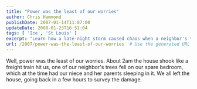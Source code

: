 ```yaml
---
title: "Power was the least of our worries"
author: Chris Hammond
publishDate: 2007-01-14T11:07:00
updateDate: 2008-01-23T16:51:04
tags: [ 'Ice', 'St Louis' ]
excerpt: "Learn how a late-night storm caused chaos when a neighbor's tree fell on a spare bedroom with family inside. Read about the aftermath and damage assessment."
url: /2007/power-was-the-least-of-our-worries  # Use the generated URL with year
---
```

<P>Well, power was the least of our worries. About 2am the house shook like a freight train hit us, one of our neighbor's trees fell on our spare bedroom, which at the time had our niece and her parents sleeping in it. We all left the house, going back in a few hours to survey the damage.</P>

